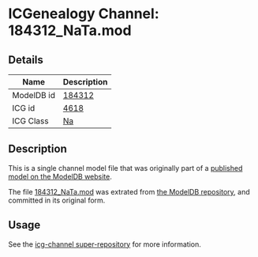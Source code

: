 # ICGenealogy Channel: 184312\_NaTa.mod

## Details

Name | Description
---- | -----------
ModelDB id | [184312](http://senselab.med.yale.edu/ModelDB/ShowModel.cshtml?model=184312)
ICG id | [4618](http://icg.neurotheory.ox.ac.uk/channels/2/4618)
ICG Class | [Na](http://icg.neurotheory.ox.ac.uk/channels/2)

## Description

This is a single channel model file that was originally part of a [published model on the ModelDB website](http://senselab.med.yale.edu/mModelDB/ShowModel.cshtml?model=184312).

The file [184312\_NaTa.mod](184312_NaTa.mod) was extrated from [the ModelDB repository](http://senselab.med.yale.edu/ModelDB/ShowModel.cshtml?model=184312), and committed in its original form.

## Usage

See the [icg-channel super-repository](https://github.com/icgenealogy/icg-channels) for more information.